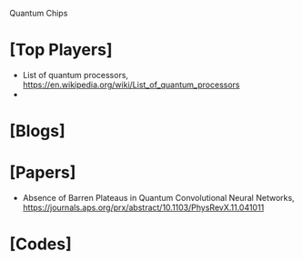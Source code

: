 Quantum Chips

# [Top Players]
+ List of quantum processors, https://en.wikipedia.org/wiki/List_of_quantum_processors
+ 

# [Blogs]

# [Papers]
+ Absence of Barren Plateaus in Quantum Convolutional Neural Networks, https://journals.aps.org/prx/abstract/10.1103/PhysRevX.11.041011

# [Codes]


